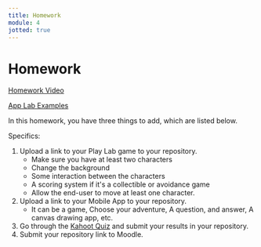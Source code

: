 ```yaml
---
title: Homework
module: 4
jotted: true
---
```


# Homework

<p><a href="//www.youtube.com/embed/49uqz6vt0aA" data-lity>Homework Video</a></p>

<p>
<a href="https://github.com/Montana-Media-Arts/120_CreativeCoding1-Spring2021-Samples/tree/main/Homework%204" target="_new">App Lab Examples</a>
</p>

In this homework, you have three things to add, which are listed below.

Specifics:

1. Upload a link to your Play Lab game to your repository.
   * Make sure you have at least two characters
   * Change the background
   * Some interaction between the characters
   * A scoring system if it's a collectible or avoidance game
   * Allow the end-user to move at least one character. 
2. Upload a link to your Mobile App to your repository.
   * It can be a game, Choose your adventure, A question, and answer, A canvas drawing app, etc.
3. Go through the <a href="https://kahoot.it/challenge/02145003?challenge-id=84387498-97d5-4d82-ae4e-eabb1c94cf58_1612203621167" target="_new">Kahoot Quiz</a> and submit your results in your repository.
4. Submit your repository link to Moodle.